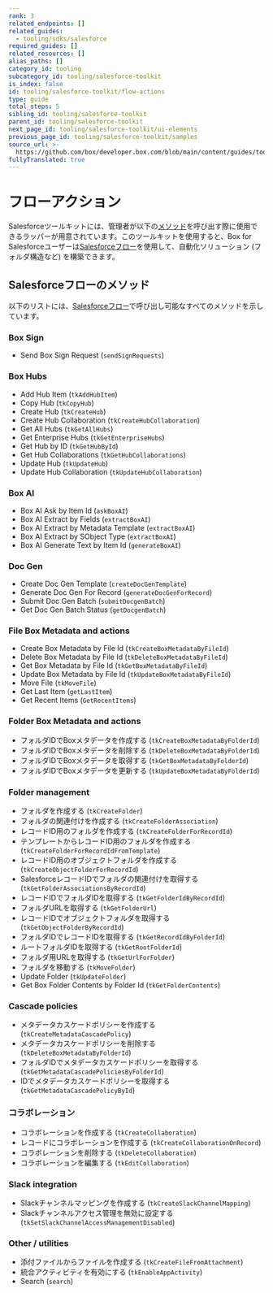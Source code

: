 ```yaml
---
rank: 3
related_endpoints: []
related_guides:
  - tooling/sdks/salesforce
required_guides: []
related_resources: []
alias_paths: []
category_id: tooling
subcategory_id: tooling/salesforce-toolkit
is_index: false
id: tooling/salesforce-toolkit/flow-actions
type: guide
total_steps: 5
sibling_id: tooling/salesforce-toolkit
parent_id: tooling/salesforce-toolkit
next_page_id: tooling/salesforce-toolkit/ui-elements
previous_page_id: tooling/salesforce-toolkit/samples
source_url: >-
  https://github.com/box/developer.box.com/blob/main/content/guides/tooling/salesforce-toolkit/flow-actions.md
fullyTranslated: true
---
```

# フローアクション

Salesforceツールキットには、管理者が以下の[メソッド][methods]を呼び出す際に使用できるラッパーが用意されています。このツールキットを使用すると、Box for Salesforceユーザーは[Salesforceフロー][Salesforce Flows]を使用して、自動化ソリューション (フォルダ構造など) を構築できます。

## Salesforceフローのメソッド

以下のリストには、[Salesforceフロー][Salesforce Flows]で呼び出し可能なすべてのメソッドを示しています。

<!--alex ignore -->

### Box Sign

* Send Box Sign Request (`sendSignRequests`)

### Box Hubs

* Add Hub Item (`tkAddHubItem`)
* Copy Hub (`tkCopyHub`)
* Create Hub (`tkCreateHub`)
* Create Hub Collaboration (`tkCreateHubCollaboration`)
* Get All Hubs (`tkGetAllHubs`)
* Get Enterprise Hubs (`tkGetEnterpriseHubs`)
* Get Hub by ID (`tkGetHubById`)
* Get Hub Collaborations (`tkGetHubCollaborations`)
* Update Hub (`tkUpdateHub`)
* Update Hub Collaboration (`tkUpdateHubCollaboration`)

### Box AI

* Box AI Ask by Item Id (`askBoxAI`)
* Box AI Extract by Fields (`extractBoxAI`)
* Box AI Extract by Metadata Template (`extractBoxAI`)
* Box AI Extract by SObject Type (`extractBoxAI`)
* Box AI Generate Text by Item Id (`generateBoxAI`)

### Doc Gen

* Create Doc Gen Template (`createDocGenTemplate`)
* Generate Doc Gen For Record (`generateDocGenForRecord`)
* Submit Doc Gen Batch (`submitDocgenBatch`)
* Get Doc Gen Batch Status (`getDocgenBatch`)

### File Box Metadata and actions

* Create Box Metadata by File Id (`tkCreateBoxMetadataByFileId`)
* Delete Box Metadata by File Id (`tkDeleteBoxMetadataByFileId`)
* Get Box Metadata by File Id (`tkGetBoxMetadataByFileId`)
* Update Box Metadata by File Id (`tkUpdateBoxMetadataByFileId`)
* Move File (`tkMoveFile`)
* Get Last Item (`getLastItem`)
* Get Recent Items (`GetRecentItems`)

### Folder Box Metadata and actions

* フォルダIDでBoxメタデータを作成する (`tkCreateBoxMetadataByFolderId`)
* フォルダIDでBoxメタデータを削除する (`tkDeleteBoxMetadataByFolderId`)
* フォルダIDでBoxメタデータを取得する (`tkGetBoxMetadataByFolderId`)
* フォルダIDでBoxメタデータを更新する (`tkUpdateBoxMetadataByFolderId`)

### Folder management

* フォルダを作成する (`tkCreateFolder`)
* フォルダの関連付けを作成する (`tkCreateFolderAssociation`)
* レコードID用のフォルダを作成する (`tkCreateFolderForRecordId`)
* テンプレートからレコードID用のフォルダを作成する (`tkCreateFolderForRecordIdFromTemplate`)
* レコードID用のオブジェクトフォルダを作成する (`tkCreateObjectFolderForRecordId`)
* SalesforceレコードIDでフォルダの関連付けを取得する (`tkGetFolderAssociationsByRecordId`)
* レコードIDでフォルダIDを取得する (`tkGetFolderIdByRecordId`)
* フォルダURLを取得する (`tkGetFolderUrl`)
* レコードIDでオブジェクトフォルダを取得する (`tkGetObjectFolderByRecordId`)
* フォルダIDでレコードIDを取得する (`tkGetRecordIdByFolderId`)
* ルートフォルダIDを取得する (`tkGetRootFolderId`)
* フォルダ用URLを取得する (`tkGetUrlForFolder`)
* フォルダを移動する (`tkMoveFolder`)
* Update Folder (`tkUpdateFolder`)
* Get Box Folder Contents by Folder Id (`tkGetFolderContents`)

### Cascade policies

* メタデータカスケードポリシーを作成する (`tkCreateMetadataCascadePolicy`)
* メタデータカスケードポリシーを削除する (`tkDeleteBoxMetadataByFolderId`)
* フォルダIDでメタデータカスケードポリシーを取得する (`tkGetMetadataCascadePoliciesByFolderId`)
* IDでメタデータカスケードポリシーを取得する (`tkGetMetadataCascadePolicyById`)

### コラボレーション

* コラボレーションを作成する (`tkCreateCollaboration`)
* レコードにコラボレーションを作成する (`tkCreateCollaborationOnRecord`)
* コラボレーションを削除する (`tkDeleteCollaboration`)
* コラボレーションを編集する (`tkEditCollaboration`)

### Slack integration

<!--alex ignore -->

* Slackチャンネルマッピングを作成する (`tkCreateSlackChannelMapping`)
* Slackチャンネルアクセス管理を無効に設定する (`tkSetSlackChannelAccessManagementDisabled`)

<!--alex enable -->

### Other / utilities

* 添付ファイルからファイルを作成する (`tkCreateFileFromAttachment`)
* 統合アクティビティを有効にする (`tkEnableAppActivity`)
* Search (`search`)

<!--alex enable -->

[methods]: g://tooling/salesforce-toolkit/methods

[Salesforce Flows]: https://help.salesforce.com/s/articleView?id=sf.flow.htm&type=5
